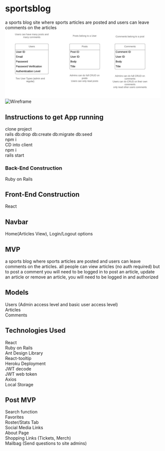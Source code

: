 # sportsblog
a sports blog site where sports articles are posted and users can leave comments on the articles
![Models](ERD.jpeg)
![Wireframe](wireframe.png)

## Instructions to get App running
clone project  
rails db:drop db:create db:migrate db:seed  
npm i  
CD into client  
npm i  
rails start  

### Back-End Construction
Ruby on Rails  


## Front-End Construction
React

## Navbar
Home(Articles View), Login/Logout options

## MVP
a sports blog where sports articles are posted and users can leave comments on the articles.
all people can view articles (no auth required)
but to post a comment you will need to be logged in
to post an article, update an article or remove an article, you will need to be logged in and authorized


## Models
Users (Admin access level and basic user access level)  
Articles  
Comments  

## Technologies Used
React  
Ruby on Rails  
Ant Design Library  
React-tooltip  
Heroku Deployment  
JWT decode  
JWT web token  
Axios  
Local Storage  

## Post MVP
Search function  
Favorites  
Roster/Stats Tab  
Social Media Links  
About Page  
Shopping Links (Tickets, Merch)  
Mailbag (Send questions to site admins)  
